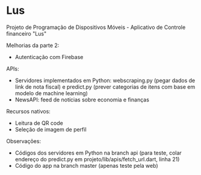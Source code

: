 # Lus
Projeto de Programação de Dispositivos Móveis - Aplicativo de Controle financeiro "Lus"

Melhorias da parte 2:
- Autenticação com Firebase

APIs:
- Servidores implementados em Python: webscraping.py (pegar dados de link de nota fiscal) e predict.py (prever categorias de itens com base em modelo de machine learning)
- NewsAPI: feed de notícias sobre economia e finanças

Recursos nativos:
- Leitura de QR code
- Seleção de imagem de perfil

Observações:
- Códigos dos servidores em Python na branch api (para teste, colar endereço do predict.py em projeto/lib/apis/fetch_url.dart, linha 21)
- Código do app na branch master (apenas teste pela web)
